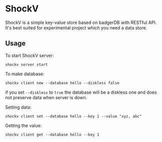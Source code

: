 # ShockV

ShockV is a simple key-value store based on badgerDB with RESTful API.
It's best suited for experimental project which you need a data store.


## Usage

To start ShockV server:

```
shockv server start
```

To make database:

```
shockv client new --database hello --diskless false
```
if you set `--diskless` to `true` the database will be a diskless one and does not preserve data when server is down.

Setting data:

```
shockv client set --database hello --key 1 --value "xyz, abc"
```

Getting the value:

```
shockv client get --database hello --key 1
```